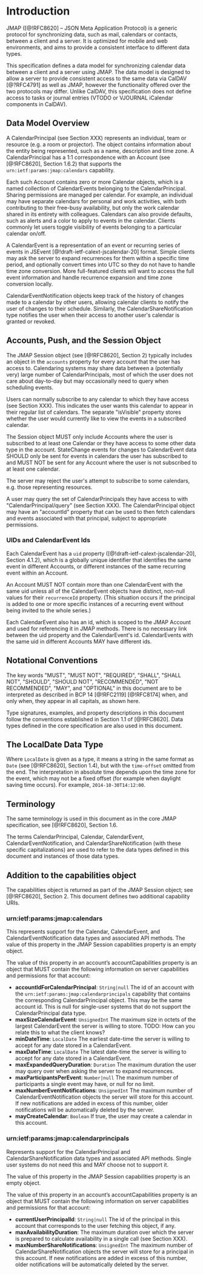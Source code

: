 # Introduction

JMAP ([@!RFC8620] – JSON Meta Application Protocol) is a generic protocol for synchronizing data, such as mail, calendars or contacts, between a client and a server. It is optimized for mobile and web environments, and aims to provide a consistent interface to different data types.

This specification defines a data model for synchronizing calendar data between a client and a server using JMAP. The data model is designed to allow a server to provide consistent access to the same data via CalDAV [@?RFC4791] as well as JMAP, however the functionality offered over the two protocols may differ. Unlike CalDAV, this specification does not define access to tasks or journal entries (VTODO or VJOURNAL iCalendar components in CalDAV).

## Data Model Overview

A CalendarPrincipal (see Section XXX) represents an individual, team or resource (e.g. a room or projector). The object contains information about the entity being represented, such as a name, description and time zone. A CalendarPrincipal has a 1:1 correspondence with an Account (see [@!RFC8620], Section 1.6.2) that supports the `urn:ietf:params:jmap:calendars` capability.

Each such Account contains zero or more Calendar objects, which is a named collection of CalendarEvents belonging to the CalendarPrincipal. Sharing permissions are managed per calendar. For example, an individual may have separate calendars for personal and work activities, with both contributing to their free-busy availability, but only the work calendar shared in its entirety with colleagues. Calendars can also provide defaults, such as alerts and a color to apply to events in the calendar. Clients commonly let users toggle visibility of events belonging to a particular calendar on/off.

A CalendarEvent is a representation of an event or recurring series of events in JSEvent [@!draft-ietf-calext-jscalendar-20] format. Simple clients may ask the server to expand recurrences for them within a specific time period, and optionally convert times into UTC so they do not have to handle time zone conversion. More full-featured clients will want to access the full event information and handle recurrence expansion and time zone conversion locally.

CalendarEventNotification objects keep track of the history of changes made to a calendar by other users, allowing calendar clients to notify the user of changes to their schedule. Similarly, the CalendarShareNotification type notifies the user when their access to another user's calendar is granted or revoked.

## Accounts, Push, and the Session Object

The JMAP Session object (see [@!RFC8620], Section 2) typically includes an object in the `accounts` property for every account that the user has access to. Calendaring systems may share data between a (potentially very) large number of CalendarPrincipals, most of which the user does not care about day-to-day but may occasionally need to query when scheduling events.

Users can normally subscribe to any calendar to which they have access (see Section XXX). This indicates the user wants this calendar to appear in their regular list of calendars. The separate "isVisible" property stores whether the user would currently like to view the events in a subscribed calendar.

The Session object MUST only include Accounts where the user is subscribed to at least one Calendar or they have access to some other data type in the account. StateChange events for changes to CalendarEvent data SHOULD only be sent for events in calendars the user has subscribed to and MUST NOT be sent for any Account where the user is not subscribed to at least one calendar.

The server may reject the user's attempt to subscribe to some calendars, e.g. those representing resources.

A user may query the set of CalendarPrincipals they have access to with "CalendarPrincipal/query" (see Section XXX). The CalendarPrincipal object may have an "accountId" property that can be used to then fetch calendars and events associated with that principal, subject to appropriate permissions.

### UIDs and CalendarEvent Ids

Each CalendarEvent has a `uid` property ([@!draft-ietf-calext-jscalendar-20], Section 4.1.2), which is a globally unique identifier that identifies the same event in different Accounts, or different instances of the same recurring event within an Account.

An Account MUST NOT contain more than one CalendarEvent with the same uid unless all of the CalendarEvent objects have distinct, non-null values for their `recurrenceId` property. (This situation occurs if the principal is added to one or more specific instances of a recurring event without being invited to the whole series.)

Each CalendarEvent also has an id, which is scoped to the JMAP Account and used for referencing it in JMAP methods. There is no necessary link between the uid property and the CalendarEvent's id. CalendarEvents with the same uid in different Accounts MAY have different ids.

## Notational Conventions

The key words "MUST", "MUST NOT", "REQUIRED", "SHALL", "SHALL NOT", "SHOULD", "SHOULD NOT", "RECOMMENDED", "NOT RECOMMENDED", "MAY", and "OPTIONAL" in this document are to be interpreted as described in BCP 14 [@!RFC2119] [@!RFC8174] when, and only when, they appear in all capitals, as shown here.

Type signatures, examples, and property descriptions in this document follow the conventions established in Section 1.1 of [@!RFC8620].  Data types defined in the core specification are also used in this document.

## The LocalDate Data Type

Where `LocalDate` is given as a type, it means a string in the same format as `Date` (see [@!RFC8620], Section 1.4), but with the `time-offset` omitted from the end. The interpretation in absolute time depends upon the time zone for the event, which may not be a fixed offset (for example when daylight saving time occurs). For example, `2014-10-30T14:12:00`.

## Terminology

The same terminology is used in this document as in the core JMAP specification, see [@!RFC8620], Section 1.6.

The terms CalendarPrincipal, Calendar, CalendarEvent, CalendarEventNotification, and CalendarShareNotification  (with these specific capitalizations) are used to refer to the data types defined in this document and instances of those data types.

## Addition to the capabilities object

The capabilities object is returned as part of the JMAP Session object; see [@!RFC8620], Section 2. This document defines two additional capability URIs.

### urn:ietf:params:jmap:calendars

This represents support for the Calendar, CalendarEvent, and CalendarEventNotification data types and associated API methods. The value of this property in the JMAP Session capabilities property is an empty object.

The value of this property in an account’s accountCapabilities property is an object that MUST contain the following information on server capabilities and permissions for that account:

- **accountIdForCalendarPrincipal**: `String|null`
  The id of an account with the `urn:ietf:params:jmap:calendarprincipals`
  capability that contains the corresponding CalendarPrincipal object. This may
  be the same account id. This is null for single-user systems that do not
  support the CalendarPrincipal data type.
- **maxSizeCalendarEvent**: `UnsignedInt`
  The maximum size in octets of the largest CalendarEvent the server is willing to store. TODO: How can you relate this to what the client knows?
- **minDateTime**: `LocalDate`
  The earliest date-time the server is willing to accept for any date stored in a CalendarEvent.
- **maxDateTime**: `LocalDate`
  The latest date-time the server is willing to accept for any date stored in a CalendarEvent.
- **maxExpandedQueryDuration**: `Duration`
  The maximum duration the user may query over when asking the server to expand recurrences.
- **maxParticipantsPerEvent**: `Number|null`
  The maximum number of participants a single event may have, or null for no limit.
- **maxNumberEventNotifications**: `UnsignedInt`
  The maximum number of CalendarEventNotification objects the server will
  store for this account. If new notifications are added in excess of this number, older notifications will be automatically deleted by the server.
- **mayCreateCalendar**: `Boolean`
  If true, the user may create a calendar in this account.

### urn:ietf:params:jmap:calendarprincipals

Represents support for the CalendarPrincipal and CalendarShareNotification data types and associated API methods. Single user systems do not need this and MAY choose not to support it.

The value of this property in the JMAP Session capabilities property is an empty object.

The value of this property in an account’s accountCapabilities property is an object that MUST contain the following information on server capabilities and permissions for that account:

- **currentUserPrincipalId**: `String|null`
  The id of the principal in this account that corresponds to the user fetching this object, if any.
- **maxAvailabilityDuration**:
  The maximum duration over which the server is prepared to calculate availability in a single call (see Section XXX).
- **maxNumberShareNotifications**: `UnsignedInt`
  The maximum number of CalendarShareNotification objects the server will store
  for a principal in this account. If new notifications are added in excess of this number, older notifications will be automatically deleted by the server.
